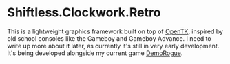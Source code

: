 # Shiftless.Clockwork.Retro
This is a lightweight graphics framework built on top of [OpenTK](https://github.com/opentk/opentk), inspired by old school consoles like the Gameboy and Gameboy Advance.
I need to write up more about it later, as currently it's still in very early development. 
It's being developed alongside my current game [DemoRogue](https://github.com/RealShiftless/DemoRogue).
